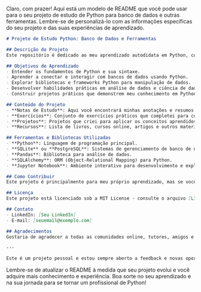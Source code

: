 Claro, com prazer! Aqui está um modelo de README que você pode usar para o seu projeto de estudo de Python para banco de dados e outras ferramentas. Lembre-se de personalizá-lo com as informações específicas do seu projeto e das suas experiências de aprendizado.

```markdown
# Projeto de Estudo Python: Banco de Dados e Ferramentas

## Descrição do Projeto
Este repositório é dedicado ao meu aprendizado autodidata em Python, com foco em manipulação de banco de dados e outras ferramentas relevantes. Aqui, eu compartilho meu progresso, desafios e descobertas enquanto exploro o mundo de Python e suas aplicações práticas.

## Objetivos de Aprendizado
- Entender os fundamentos de Python e sua sintaxe.
- Aprender a conectar e interagir com bancos de dados usando Python.
- Explorar bibliotecas e frameworks Python para manipulação de dados.
- Desenvolver habilidades práticas em análise de dados e ciência de dados com Python.
- Construir projetos práticos que demonstrem meu conhecimento em Python e banco de dados.

## Conteúdo do Projeto
- **Notas de Estudo**: Aqui você encontrará minhas anotações e resumos dos tópicos que estudei.
- **Exercícios**: Conjunto de exercícios práticos que completei para consolidar meu aprendizado.
- **Projetos**: Projetos que criei para aplicar os conceitos aprendidos em cenários reais.
- **Recursos**: Lista de livros, cursos online, artigos e outros materiais que usei em meu aprendizado.

## Ferramentas e Bibliotecas Utilizadas
- **Python**: Linguagem de programação principal.
- **SQLite** ou **PostgreSQL**: Sistemas de gerenciamento de banco de dados.
- **Pandas**: Biblioteca para análise de dados.
- **SQLAlchemy**: ORM (Object-Relational Mapping) para Python.
- **Jupyter Notebook**: Ambiente interativo para desenvolvimento e exploração de dados.

## Como Contribuir
Este projeto é principalmente para meu próprio aprendizado, mas se você tiver sugestões, feedback ou deseja compartilhar recursos adicionais, sinta-se à vontade para abrir uma issue ou enviar um pull request.

## Licença
Este projeto está licenciado sob a MIT License - consulte o arquivo [LICENSE.md](LICENSE.md) para obter detalhes.

## Contato
- LinkedIn: [Seu LinkedIn]
- E-mail: [seuemail@exemplo.com]

## Agradecimentos
Gostaria de agradecer a todas as comunidades online, tutores, amigos e familiares que me apoiaram nesse caminho de aprendizado.

---

Este é um projeto pessoal e estou sempre aberto a feedback e novas oportunidades de aprendizado. Sinta-se à vontade para explorar o repositório e acompanhar minha jornada no mundo de Python e banco de dados.
```

Lembre-se de atualizar o README à medida que seu projeto evolui e você adquire mais conhecimento e experiência. Boa sorte no seu aprendizado e na sua jornada para se tornar um profissional de Python!
